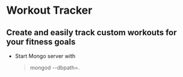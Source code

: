 # Workout Tracker

## Create and easily track custom workouts for your fitness goals

- Start Mongo server with
  > mongod --dbpath=.
